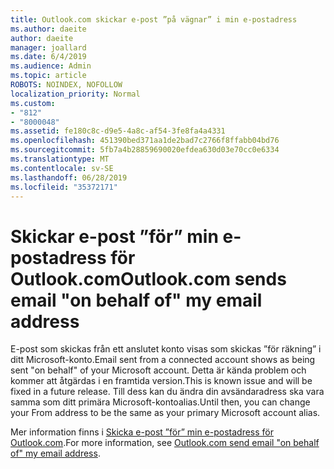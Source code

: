 ```yaml
---
title: Outlook.com skickar e-post ”på vägnar” i min e-postadress
ms.author: daeite
author: daeite
manager: joallard
ms.date: 6/4/2019
ms.audience: Admin
ms.topic: article
ROBOTS: NOINDEX, NOFOLLOW
localization_priority: Normal
ms.custom:
- "812"
- "8000048"
ms.assetid: fe180c8c-d9e5-4a8c-af54-3fe8fa4a4331
ms.openlocfilehash: 451390bed371aa1de2bad7c2766f8ffabb04bd76
ms.sourcegitcommit: 5fb7a4b28859690020efdea630d03e70cc0e6334
ms.translationtype: MT
ms.contentlocale: sv-SE
ms.lasthandoff: 06/28/2019
ms.locfileid: "35372171"
---
```

# <a name="outlookcom-sends-email-on-behalf-of-my-email-address"></a><span data-ttu-id="154f8-102">Skickar e-post ”för” min e-postadress för Outlook.com</span><span class="sxs-lookup"><span data-stu-id="154f8-102">Outlook.com sends email "on behalf of" my email address</span></span>

<span data-ttu-id="154f8-103">E-post som skickas från ett anslutet konto visas som skickas ”för räkning” i ditt Microsoft-konto.</span><span class="sxs-lookup"><span data-stu-id="154f8-103">Email sent from a connected account shows as being sent "on behalf" of your Microsoft account.</span></span> <span data-ttu-id="154f8-104">Detta är kända problem och kommer att åtgärdas i en framtida version.</span><span class="sxs-lookup"><span data-stu-id="154f8-104">This is known issue and will be fixed in a future release.</span></span> <span data-ttu-id="154f8-105">Till dess kan du ändra din avsändaradress ska vara samma som ditt primära Microsoft-kontoalias.</span><span class="sxs-lookup"><span data-stu-id="154f8-105">Until then, you can change your From address to be the same as your primary Microsoft account alias.</span></span>
  
<span data-ttu-id="154f8-106">Mer information finns i [Skicka e-post ”för” min e-postadress för Outlook.com](https://go.microsoft.com/fwlink/p/?linkid=2001600&amp;clcid=0x409).</span><span class="sxs-lookup"><span data-stu-id="154f8-106">For more information, see [Outlook.com send email "on behalf of" my email address](https://go.microsoft.com/fwlink/p/?linkid=2001600&amp;clcid=0x409).</span></span>
